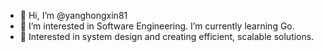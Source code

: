 - 👋 Hi, I’m @yanghongxin81
- 👀 I’m interested in Software Engineering. I’m currently learning Go.
- 🌱 Interested in system design and creating efficient, scalable solutions.
